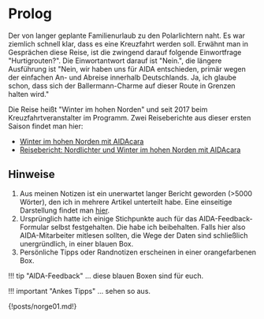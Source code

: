 <!--
.. title: Love Boat - The Real Story
.. slug: norge
.. date: 2019-03-13 20:32:32 UTC+01:00
.. tags: norwegen,kreuzfahrt,aida
.. category: unterwegs
.. link: 
.. description: 
.. type: text
-->

# Prolog

Der von langer geplante Familienurlaub zu den Polarlichtern naht. Es war ziemlich schnell klar, dass es eine Kreuzfahrt werden soll. Erwähnt man in Gesprächen diese Reise, ist die zwingend darauf folgende Einwortfrage "Hurtigrouten?". Die Einwortantwort darauf ist "Nein.", die längere Ausführung ist "Nein, wir haben uns für AIDA entschieden, primär wegen der einfachen An- und Abreise innerhalb Deutschlands. Ja, ich glaube schon, dass sich der Ballermann-Charme auf dieser Route in Grenzen halten wird."

Die Reise heißt "Winter im hohen Norden" und seit 2017 beim Kreuzfahrtveranstalter im Programm. Zwei Reiseberichte aus dieser ersten Saison findet man hier:

* [Winter im hohen Norden mit AIDAcara](https://www.thomasrenker.de/cruise/winter-im-hohen-norden-mit-aidacara-2017/)
* [Reisebericht: Nordlichter und Winter im hohen Norden mit AIDAcara](https://www.kreuzfahrtpiraten.de/reisebericht-winter-im-hohen-norden-mit-aidacara/)

## Hinweise

1. Aus meinen Notizen ist ein unerwartet langer Bericht geworden (>5000 Wörter), den ich in mehrere Artikel unterteilt habe. Eine einseitige Darstellung findet man [hier](link://slug/norge2019page).
2. Ursprünglich hatte ich einige Stichpunkte auch für das AIDA-Feedback-Formular selbst festgehalten. Die habe ich beibehalten. Falls hier also AIDA-Mitarbeiter mitlesen sollten, die Wege der Daten sind schließlich unergründlich, in einer blauen Box.
3. Persönliche Tipps oder Randnotizen erscheinen in einer orangefarbenen Box.
   
!!! tip "AIDA-Feedback"
    ... diese blauen Boxen sind für euch.

!!! important "Ankes Tipps"
    ... sehen so aus.

{!posts/norge01.md!}

